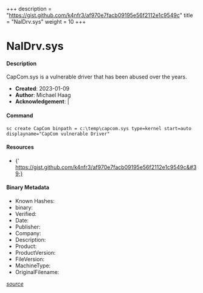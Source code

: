 +++
description = "https://gist.github.com/k4nfr3/af970e7facb09195e56f2112e1c9549c"
title = "NalDrv.sys"
weight = 10
+++

# NalDrv.sys

#### Description

CapCom.sys is a vulnerable driver that has been abused over the years.

- **Created**: 2023-01-09
- **Author**: Michael Haag
- **Acknowledgement**:  | [](https://twitter.com/)

#### Command

```
sc create CapCom binpath = c:\temp\capcom.sys type=kernel start=auto displayname="CapCom vulnerable Driver"
```

#### Resources


- {&#39; https://gist.github.com/k4nfr3/af970e7facb09195e56f2112e1c9549c&#39;}





#### Binary Metadata

- Known Hashes: [](https://www.virustotal.com/gui/file/) 
- binary: 
- Verified: 
- Date: 
- Publisher: 
- Company: 
- Description: 
- Product: 
- ProductVersion: 
- FileVersion: 
- MachineType: 
- OriginalFilename: 

[*source*](https://github.com/magicsword-io/LOLDrivers/tree/main/yaml/naldrv.sys.yml)
